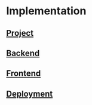 # Implementation

## [Project](general.md)

## [Backend](backend.md)

## [Frontend](frontend.md)

## [Deployment](deployment.md)
